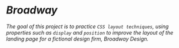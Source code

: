 # *Broadway*

*The goal of this project is to practice `CSS layout techniques`, using properties such as `display` and `position` to improve the layout of the landing page for a fictional design firm, Broadway Design.*
